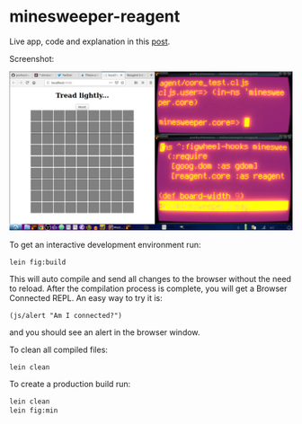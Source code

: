 # minesweeper-reagent

Live app, code and explanation in this [post](https://porkostomus.gitlab.io/posts-output/2018-10-23-minesweeper/).

Screenshot:

![screenshot](2018-10-24-140241_1366x768_scrot.png)

To get an interactive development environment run:

    lein fig:build

This will auto compile and send all changes to the browser without the
need to reload. After the compilation process is complete, you will
get a Browser Connected REPL. An easy way to try it is:

    (js/alert "Am I connected?")

and you should see an alert in the browser window.

To clean all compiled files:

	lein clean

To create a production build run:

	lein clean
	lein fig:min

